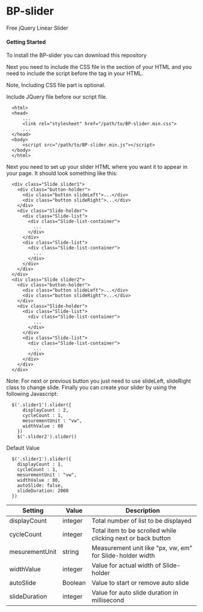 # BP-slider
Free jQuery Linear Slider
#### Getting Started
To install the BP-slider you can download this repository

Next you need to include the CSS file in the <head> section of your HTML and you need to include the script before the </body> tag in your HTML.

Note, Including CSS file part is optional.

Include JQuery file before our script file.

```
  <html>
  <head>
      ...
      <link rel="stylesheet" href="/path/to/BP-slider.min.css">
      ...
  </head>
  <body>
      <script src="/path/to/BP-slider.min.js"></script>
  </body>
  </html>
```
Next you need to set up your slider HTML where you want it to appear in your page. It should look something like this:
```
  <div class="Slide slider1">
    <div class="button-holder">
      <div class="button slideLeft">...</div>
      <div class="button slideRight">...</div>
    </div>
    <div class="Slide-holder">
      <div class="Slide-list">
        <div class="Slide-list-container">
          ...
        </div>
      </div>
      <div class="Slide-list">
        <div class="Slide-list-container">
          ...
        </div>
      </div>
    </div>
  </div>
  <div class="Slide slider2">
    <div class="button-holder">
      <div class="button slideLeft">...</div>
      <div class="button slideRight">...</div>
    </div>
    <div class="Slide-holder">
      <div class="Slide-list">
        <div class="Slide-list-container">
          ...
        </div>
      </div>
      <div class="Slide-list">
        <div class="Slide-list-container">
          ...
        </div>
      </div>
    </div>
  </div>
```
Note: For next or previous button you just need to use slideLeft, slideRight class to change slide.
Finally you can create your slider by using the following Javascript:
```
  $('.slider1').slider({
      displayCount : 2,
      cycleCount : 1,
      mesurementUnit : "vw",
      widthValue : 80
    })
    $('.slider2').slider()
```
Default Value
```
  $('.slider1').slider({
    displayCount : 1,
    cycleCount : 1,
    mesurementUnit : "vw",
    widthValue : 80,
    autoSlide: false,
    slideDuration: 2000
  })
```
Setting | Value | Description
------------ | ------------- | -------------
displayCount | integer | Total number of list to be displayed
cycleCount | integer | Total item to be scrolled while clicking next or back button
mesurementUnit | string | Measurement unit like "px, vw, em" for Slide-holder width
widthValue | integer | Value for actual width of Slide-holder
autoSlide | Boolean | Value to start or remove auto slide
slideDuration | integer | Value for auto slide duration in millisecond
